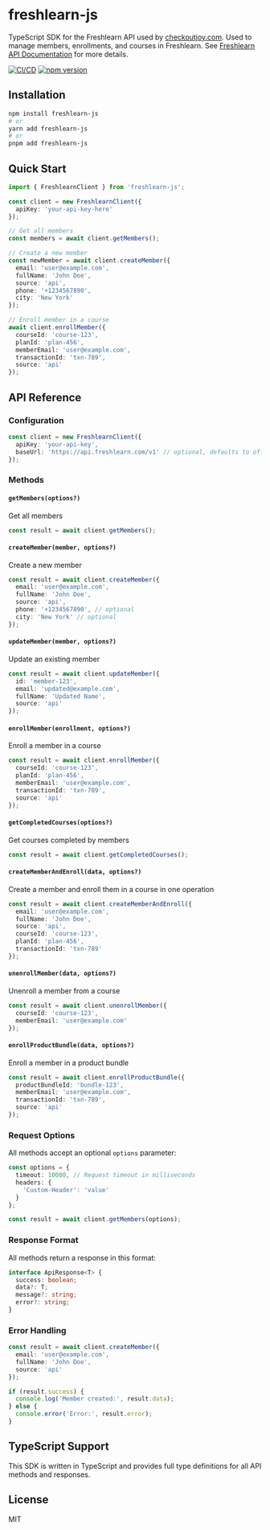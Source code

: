 # freshlearn-js

TypeScript SDK for the Freshlearn API used by [checkoutjoy.com](https://checkoutjoy.com). Used to manage members, enrollments, and courses in Freshlearn. See [Freshlearn API Documentation](https://freshlearn.com/support/api) for more details.


[![CI/CD](https://github.com/checkoutjoy/freshlearn-js/actions/workflows/ci.yml/badge.svg)](https://github.com/checkoutjoy/freshlearn-js/actions/workflows/ci.yml)
[![npm version](https://badge.fury.io/js/freshlearn-js.svg)](https://badge.fury.io/js/freshlearn-js)

## Installation

```bash
npm install freshlearn-js
# or
yarn add freshlearn-js
# or
pnpm add freshlearn-js
```

## Quick Start

```typescript
import { FreshlearnClient } from 'freshlearn-js';

const client = new FreshlearnClient({
  apiKey: 'your-api-key-here'
});

// Get all members
const members = await client.getMembers();

// Create a new member
const newMember = await client.createMember({
  email: 'user@example.com',
  fullName: 'John Doe',
  source: 'api',
  phone: '+1234567890',
  city: 'New York'
});

// Enroll member in a course
await client.enrollMember({
  courseId: 'course-123',
  planId: 'plan-456',
  memberEmail: 'user@example.com',
  transactionId: 'txn-789',
  source: 'api'
});
```

## API Reference

### Configuration

```typescript
const client = new FreshlearnClient({
  apiKey: 'your-api-key',
  baseUrl: 'https://api.freshlearn.com/v1' // optional, defaults to official API
});
```

### Methods

#### `getMembers(options?)`
Get all members

```typescript
const result = await client.getMembers();
```

#### `createMember(member, options?)`
Create a new member

```typescript
const result = await client.createMember({
  email: 'user@example.com',
  fullName: 'John Doe',
  source: 'api',
  phone: '+1234567890', // optional
  city: 'New York' // optional
});
```

#### `updateMember(member, options?)`
Update an existing member

```typescript
const result = await client.updateMember({
  id: 'member-123',
  email: 'updated@example.com',
  fullName: 'Updated Name',
  source: 'api'
});
```

#### `enrollMember(enrollment, options?)`
Enroll a member in a course

```typescript
const result = await client.enrollMember({
  courseId: 'course-123',
  planId: 'plan-456',
  memberEmail: 'user@example.com',
  transactionId: 'txn-789',
  source: 'api'
});
```

#### `getCompletedCourses(options?)`
Get courses completed by members

```typescript
const result = await client.getCompletedCourses();
```

#### `createMemberAndEnroll(data, options?)`
Create a member and enroll them in a course in one operation

```typescript
const result = await client.createMemberAndEnroll({
  email: 'user@example.com',
  fullName: 'John Doe',
  source: 'api',
  courseId: 'course-123',
  planId: 'plan-456',
  transactionId: 'txn-789'
});
```

#### `unenrollMember(data, options?)`
Unenroll a member from a course

```typescript
const result = await client.unenrollMember({
  courseId: 'course-123',
  memberEmail: 'user@example.com'
});
```

#### `enrollProductBundle(data, options?)`
Enroll a member in a product bundle

```typescript
const result = await client.enrollProductBundle({
  productBundleId: 'bundle-123',
  memberEmail: 'user@example.com',
  transactionId: 'txn-789',
  source: 'api'
});
```

### Request Options

All methods accept an optional `options` parameter:

```typescript
const options = {
  timeout: 10000, // Request timeout in milliseconds
  headers: {
    'Custom-Header': 'value'
  }
};

const result = await client.getMembers(options);
```

### Response Format

All methods return a response in this format:

```typescript
interface ApiResponse<T> {
  success: boolean;
  data?: T;
  message?: string;
  error?: string;
}
```

### Error Handling

```typescript
const result = await client.createMember({
  email: 'user@example.com',
  fullName: 'John Doe',
  source: 'api'
});

if (result.success) {
  console.log('Member created:', result.data);
} else {
  console.error('Error:', result.error);
}
```

## TypeScript Support

This SDK is written in TypeScript and provides full type definitions for all API methods and responses.

## License

MIT
